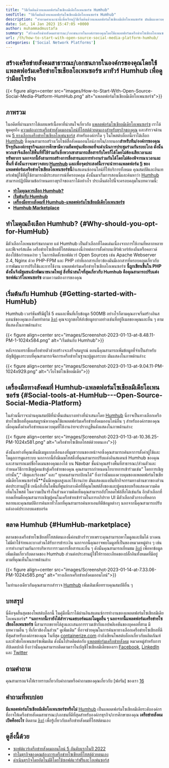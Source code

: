 ```yaml
---
title: "วิธีเริ่มต้นด้วยแพลตฟอร์มโซเชียลมีเดียโอเพนซอร์ซ Humhub" 
seoTitle: "วิธีเริ่มต้นด้วยแพลตฟอร์มโซเชียลมีเดียโอเพนซอร์ซ Humhub" 
description: "ทำตามคำแนะนำนี้เพื่อเรียนรู้วิธีเริ่มต้นด้วยแพลตฟอร์มโซเชียลมีเดียโอเพนซอร์ซ มันมีแผงควบคุมที่หลากหลายพร้อมกับคุณสมบัติระดับองค์กรมากมาย" 
date: Sat, 14 Jan 2023 15:47:05 +0000
author: muhammadmustafa
summary: "สร้างเครือข่ายสังคมสาธารณะ/เอกชนภายในองค์กรของคุณโดยใช้แพลตฟอร์มเครือข่ายโซเชียลโอเพนซอร์ซ มาทัวร์ Humhub เพื่อดูว่ามีอะไรบ้าง" 
url: /th/how-to-start-with-open-source-social-media-platform-humhub/
categories: ['Social Network Platforms']
---
```


## สร้างเครือข่ายสังคมสาธารณะ/เอกชนภายในองค์กรของคุณโดยใช้แพลตฟอร์มเครือข่ายโซเชียลโอเพนซอร์ซ มาทัวร์ Humhub เพื่อดูว่ามีอะไรบ้าง

{{< figure align=center src="images/How-to-Start-With-Open-Source-Social-Media-Platform-HumHub.png" alt="แพลตฟอร์มโซเชียลมีเดียโอเพนซอร์ซ">}}


## ภาพรวม
ในอดีตที่ผ่านมาเราได้เผยแพร่เนื้อหาที่น่าสนใจเกี่ยวกับ [แพลตฟอร์มโซเชียลมีเดียโอเพนซอร์ซ][1] เราได้พูดคุยถึง [ความต้องการเครือข่ายสังคมออนไลน์ที่โฮสต์ด้วยตนเองสำหรับธุรกิจของคุณ][2] และสำรวจด้านบน [5 ทางเลือกเครือข่ายโซเชียลโอเพ่นซอร์ส][3] สำหรับองค์กรใด ๆ ในโพสต์บล็อกนี้เราได้เลือก [Humhub][4] ซึ่งคุณสามารถสร้างเว็บไซต์สื่อสังคมออนไลน์ภายใน/ภายนอก**สำหรับทีม/องค์กรของคุณ ปัจจุบันองค์กรธุรกิจและการศึกษามีความยืดหยุ่นเพียงพอที่จะดำเนินการประชุมร่วมกันระยะไกล ดังนั้นพวกเขาจึงเลือกใช้พื้นที่ที่ใช้ร่วมกันซึ่งพวกเขาสามารถสื่อสารกับใครก็ได้โดยไม่ต้องเสียเวลาและทรัพยากร นอกจากนี้ยังสามารถสร้างการสื่อสารและการทำงานร่วมกันได้โดยไม่ต้องพิจารณาเวลาและพื้นที่
ดังนั้นเราจะตรวจสอบ [Humhub][4] และเพื่อจุดประสงค์นี้เราจะนำทางแพลตฟอร์ม [5][5] ของแพลตฟอร์มเครือข่ายโซเชียลโอเพนซอร์ซนี้**อินสแตนซ์ออนไลน์ที่ให้บริการทั้งหมด คุณสมบัติและอินเทอร์เฟซผู้ใช้ที่ผู้ใช้สามารถมีประสบการณ์ที่ครอบคลุม ดังนั้นมาเริ่มการสอนนี้และค้นหาว่า [Humhub][4] สามารถปฏิบัติตามข้อกำหนดทางธุรกิจของเราได้อย่างไร
ประเด็นต่อไปนี้จะครอบคลุมในบทความนี้:
* **[ทำไมคุณควรเลือก Humhub?][6]** 
* **[เริ่มต้นกับ Humhub][7]** 
* **[เครื่องมือทางสังคมที่ Humhub-แพลตฟอร์มโซเชียลมีเดียโอเพนซอร์ซ][8]** 
* **[Humhub Marketplace][9]** 

## ทำไมคุณถึงเลือก Humhub? {#Why-should-you-opt-for-HumHub}

มีตัวเลือกโอเพนซอร์ซมากมาย แต่ Humhub เป็นตัวเลือกที่โดดเด่นเนื่องจากการใช้งานที่หลากหลายและฟีเจอร์สแต็ค เครือข่ายโซเชียลที่โฮสต์ตนเองนี้ง่ายต่อการตั้งค่าบนเซิร์ฟเวอร์ท้องถิ่นหรือคลาวด์ ต้องใช้ข้อกำหนดง่าย ๆ ในการติดตั้งซอฟต์แวร์ Open Sources เช่น Apache Webserver 2.4, Nginx ด้วย PHP-FPM และ PHP เท่าที่เอกสารเกี่ยวข้องมันมีเอกสารที่ครอบคลุมเกี่ยวกับการพัฒนาการปรับใช้และการใช้งาน
แพลตฟอร์มเครือข่ายโซเชียลโอเพนซอร์ซ **นี้ถูกเขียนขึ้นใน PHP ดังนั้นจึงมีชุมชนนักพัฒนาขนาดใหญ่ สิ่งที่น่าสนใจที่สุดเกี่ยวกับ Humhub คือคุณสามารถปรับแต่งซอฟต์แวร์โอเพนซอร์ซ** ตามความต้องการของคุณ

## เริ่มต้นกับ Humhub {#Getting-started-with-HumHub}

Humhub เวอร์ชันฟรีมีผู้ใช้ 5 คนและพื้นที่เก็บข้อมูล 500MB อย่างไรก็ตามคุณอาจเริ่มสร้างอินสแตนซ์ของคุณเองโดยทำตาม [ลิงก์][5] คุณจะถูกขอให้ส่งข้อมูลบางอย่างเช่นที่อยู่อีเมลของคุณและอื่น ๆ ตามที่แสดงในภาพด้านล่าง:

{{< figure align=center src="images/Screenshot-2023-01-13-at-8.48.11-PM-1-1024x584.png" alt="เริ่มต้นกับ Humhub">}}

หลังจากแทรกชื่อเครือข่ายตัวช่วยสร้างจะเสร็จสมบูรณ์ ตอนนี้คุณสามารถเพิ่มข้อมูลที่จำเป็นสำหรับบัญชีผู้ดูแลระบบที่คุณสามารถจัดการเครือข่ายในฐานะผู้ดูแลระบบ มันแสดงในภาพด้านล่าง:

{{< figure align=center src="images/Screenshot-2023-01-13-at-9.04.11-PM-1024x929.png" alt="เว็บไซต์โซเชียลมีเดีย">}}


## เครื่องมือทางสังคมที่ Humhub-แพลตฟอร์มโซเชียลมีเดียโอเพนซอร์ซ {#Social-tools-at-HumHub---Open-Source-Social-Media-Platform}

ในส่วนนี้เราจะผ่านคุณสมบัติที่น่าตื่นเต้นบางอย่างที่นำเสนอโดย [Humhub][4] นี่อาจเป็นทางเลือกเครือข่ายโซเชียลที่อุดมสมบูรณ์หากคุณใช้แพลตฟอร์มเครือข่ายสังคมออนไลน์อื่น ๆ สำหรับองค์กรของคุณ
เมื่อคุณตั้งค่าเครือข่ายแผงควบคุมที่ใช้งานง่ายจะปรากฏขึ้นดังแสดงในภาพด้านล่าง:

{{< figure align=center src="images/Screenshot-2023-01-13-at-10.36.25-PM-1024x581.png" alt="เครือข่ายโซเชียลโฮสต์ด้วยตนเอง">}}

ดังนั้นอย่างที่คุณเห็นมีเมนูแบบเลื่อนลงที่มุมขวาบนของหน้าจอซึ่งคุณสามารถค้นหาการตั้งค่าผู้ใช้และโมดูลการดูแลระบบ นอกจากนี้ยังมีเมฆโฮสติ้งที่คุณสามารถปรับแต่งอินสแตนซ์ Humhub ของคุณและสามารถแมปชื่อโดเมนของคุณเองได้ บน Navbar ชั้นนำคุณสร้างพื้นที่สาธารณะ/ส่วนตัวและกำหนดวิธีการเชิญผู้คนเข้าสู่เครือข่ายของคุณ คุณสามารถกำหนดนโยบายการเข้าร่วมเช่น“ โดยการเชิญเท่านั้น”,“ เชิญและร้องขอ” และ“ ทุกคนสามารถป้อนได้”
ยิ่งกว่านั้นแผงควบคุมของแพลตฟอร์มโซเชียลมีเดียโอเพนซอร์ซนี้**นั้นมีเหตุผลสูงและใช้งานง่าย มันแสดงแผงบันทึกกิจกรรมทางด้านขวาของส่วนต่อประสานผู้ใช้ เหนือสิ่งอื่นใดพื้นที่ศูนย์กลางคือที่ที่คุณโพสต์สิ่งของและผู้คนชอบหรือแสดงความคิดเห็นในโพสต์ ในความเป็นจริงในส่วนความคิดเห็นคุณสามารถอัปโหลดไฟล์สื่อได้เช่นกัน อีกตัวเลือกที่ยอดเยี่ยมคือคุณสามารถเชิญผู้คนในเครือข่ายเข้าร่วมในการอภิปราย UI มีตัวเลือกตัวกรองที่หลากหลายและคุณสมบัติการค้นหาทั่วโลกที่คุณสามารถค้นหาเอนทิตีข้อมูลต่างๆ นอกจากนี้คุณสามารถปรับแต่งองค์ประกอบแดชบอร์ด

## ตลาด Humhub {#HumHub-marketplace}

ตลาดของเครือข่ายโซเชียลที่โฮสต์ตนเองนี้ค่อนข้างร่ำรวยเพราะคุณสามารถหาโมดูลและธีมได้ บางคนไม่มีค่าใช้จ่ายและบางส่วนได้รับการชำระเงิน นอกจากนี้คุณอาจพบโมดูลที่เป็นของหมวดหมู่ต่าง ๆ เช่นการทำงานร่วมกันการบริหารการรวมการสื่อสารและอื่น ๆ ดังนั้นคุณสามารถเยี่ยมชม [ลิงก์][10] เพื่อหาข้อมูลเพิ่มเติมเกี่ยวกับตลาดของ Humhub
ส่วนต่อประสานผู้ใช้ให้รายละเอียดของปลั๊กอินทั้งหมดที่มีอยู่ตามที่คุณเห็นในภาพด้านล่าง

{{< figure align=center src="images/Screenshot-2023-01-14-at-7.33.06-PM-1024x585.png" alt="ทางเลือกเครือข่ายสังคมออนไลน์">}}

ในทำนองเดียวกันคุณสามารถสำรวจ [Humhub][4] เพิ่มเติมเพื่อทราบคุณสมบัติอื่น ๆ

## บทสรุป
นี่คือจุดสิ้นสุดของโพสต์บล็อกนี้ ในคู่มือนี้เราได้ผ่านอินสแตนซ์การทำงานของแพลตฟอร์มโซเชียลมีเดียโอเพนซอร์ซ* ***นอกจากนี้เรายังได้สำรวจแดชบอร์ดและโมดูลอื่น ๆ นอกจากนี้แพลตฟอร์มเครือข่ายโซเชียลโอเพนซอร์ซ** นี้สามารถขยายได้สูงและเสนอการรวมเข้ากับแอปพลิเคชันของบุคคลที่สาม มีบทความอื่น ๆ ที่เกี่ยวข้องในส่วน“ ดูเพิ่มเติม” ที่อาจช่วยคุณในการค้นหาทางเลือกเครือข่ายโซเชียลที่ดีที่สุดสำหรับองค์กรของคุณ
ในที่สุด [containerize.com][11] กำลังเขียนโพสต์บล็อกเกี่ยวกับผลิตภัณฑ์และหัวข้อโอเพนซอร์ซเพิ่มเติม ดังนั้นโปรดติดต่อกับ [][12][แพลตฟอร์มเครือข่ายสังคม][1] หมวดหมู่สำหรับการอัปเดตปกติ ยิ่งกว่านั้นคุณสามารถติดตามเราในบัญชีโซเชียลมีเดียของเรา [Facebook][13], [LinkedIn][14] และ [Twitter][15]

## ถามคำถาม
คุณสามารถแจ้งให้เราทราบเกี่ยวกับคำถามหรือคำถามของคุณเกี่ยวกับ [ฟอรัม] ของเรา [16]

## คำถามที่พบบ่อย
**มีแพลตฟอร์มโซเชียลมีเดียโอเพนซอร์ซหรือไม่** 
[Humhub][4] เป็นแพลตฟอร์มโซเชียลมีเดียระดับองค์กรที่อาจให้เครือข่ายสังคมสาธารณะ/เอกชนที่ดีที่สุดสำหรับองค์กรธุรกิจ/การศึกษาของคุณ
**เครือข่ายสังคมเปิดคืออะไร** 
ติดตาม [ลิงก์][6] เพื่อรู้เกี่ยวกับเครือข่ายสังคมที่โฮสต์ตนเอง

## ดูสิ่งนี้ด้วย
  * [ซอฟต์แวร์เครือข่ายสังคมออนไลน์ 5 อันดับแรกในปี 2022][3]
  * [ทำไมธุรกิจของคุณต้องการเครือข่ายโซเชียลที่โฮสต์ด้วยตนเอง][17]
  * [ดำเนินธุรกิจโดยอัตโนมัติโดยใช้ซอฟต์แวร์ฟรีและโอเพ่นซอร์ส][18]



[1]: https://products.containerize.com/social-network-platforms/
[2]: https://blog.containerize.com/social-network-platforms/why-your-business-needs-a-self-hosted-social-network/
[3]: https://blog.containerize.com/social-network-platforms/top-5-open-source-social-networking-software-in-2022/
[4]: https://products.containerize.com/social-network-platforms/humhub/
[5]: https://saas.humhub.com/en/create
[6]: #Why-should-you-opt-for-HumHub
[7]: #Getting-started-with-HumHub
[8]: #Social-tools-at-HumHub---Open-Source-Social-Media-Platform
[9]: #HumHub-marketplace
[10]: https://marketplace.humhub.com/
[11]: https://www.containerize.com/
[12]: https://products.containerize.com/marketing-automation/
[13]: https://web.facebook.com/containerize
[14]: https://www.linkedin.com/company/containerize/
[15]: https://twitter.com/containerize_co
[16]: https://forum.containerize.com/
[17]: //blog.containerize.com/2021/10/07/why-your-business-needs-a-self-hosted-social-network/
[18]: https://blog.containerize.com/blogging/automate-business-operations-using-open-source-software/
